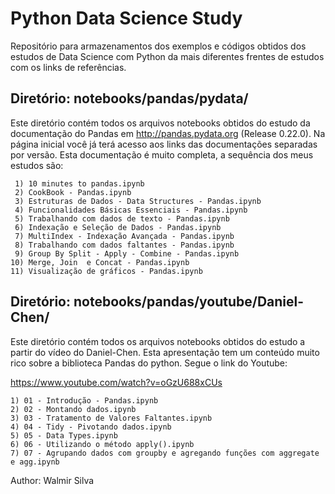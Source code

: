 # Python Data Science Study

Repositório para armazenamentos dos exemplos e códigos obtidos dos estudos de Data Science com Python da mais diferentes frentes de estudos com os links de referências.

## Diretório: notebooks/pandas/pydata/

Este diretório contém todos os arquivos notebooks obtidos do estudo da documentação do Pandas em http://pandas.pydata.org (Release 0.22.0). 
Na página inicial você já terá acesso aos links das documentações separadas por versão. Esta documentação é muito completa, a sequência dos meus estudos são:

	 1) 10 minutes to pandas.ipynb
	 2) CookBook - Pandas.ipynb
	 3) Estruturas de Dados - Data Structures - Pandas.ipynb
	 4) Funcionalidades Básicas Essenciais - Pandas.ipynb
	 5) Trabalhando com dados de texto - Pandas.ipynb
	 6) Indexação e Seleção de Dados - Pandas.ipynb
	 7) MultiIndex - Indexação Avançada - Pandas.ipynb
	 8) Trabalhando com dados faltantes - Pandas.ipynb
	 9) Group By Split - Apply - Combine - Pandas.ipynb
    10) Merge, Join  e Concat - Pandas.ipynb
    11) Visualização de gráficos - Pandas.ipynb


## Diretório: notebooks/pandas/youtube/Daniel-Chen/ 

Este diretório contém todos os arquivos notebooks obtidos do estudo a partir do vídeo do Daniel-Chen.
Esta apresentação tem um conteúdo muito rico sobre a biblioteca Pandas do python. Segue o link do Youtube:

https://www.youtube.com/watch?v=oGzU688xCUs

	1) 01 - Introdução - Pandas.ipynb
	2) 02 - Montando dados.ipynb
	3) 03 - Tratamento de Valores Faltantes.ipynb
	4) 04 - Tidy - Pivotando dados.ipynb
	5) 05 - Data Types.ipynb
	6) 06 - Utilizando o método apply().ipynb
	7) 07 - Agrupando dados com groupby e agregando funções com aggregate e agg.ipynb    
    
    
Author: Walmir Silva
  